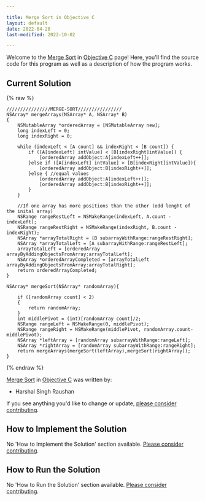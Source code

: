 ```yaml
---

title: Merge Sort in Objective C
layout: default
date: 2022-04-28
last-modified: 2022-10-02

---
```


Welcome to the [Merge Sort](https://sampleprograms.io/projects/merge-sort) in [Objective C](https://sampleprograms.io/languages/objective-c) page! Here, you'll find the source code for this program as well as a description of how the program works.

## Current Solution

{% raw %}

```objective c
////////////////MERGE-SORT////////////////
NSArray* mergeArrays(NSArray* A, NSArray* B) 
{
    NSMutableArray *orderedArray = [NSMutableArray new];
    long indexLeft = 0;
    long indexRight = 0;
    
    while (indexLeft < [A count] && indexRight < [B count]) {
        if ([A[indexLeft] intValue] < [B[indexRight]intValue]) {
            [orderedArray addObject:A[indexLeft++]];
        }else if ([A[indexLeft] intValue] > [B[indexRight]intValue]){
            [orderedArray addObject:B[indexRight++]];
        }else { //equal values
            [orderedArray addObject:A[indexLeft++]];
            [orderedArray addObject:B[indexRight++]];
        }
    }
    
    //If one array has more positions than the other (odd lenght of the inital array)
    NSRange rangeRestLeft = NSMakeRange(indexLeft, A.count - indexLeft);
    NSRange rangeRestRight = NSMakeRange(indexRight, B.count - indexRight);
    NSArray *arrayTotalRight = [B subarrayWithRange:rangeRestRight];
    NSArray *arrayTotalLeft = [A subarrayWithRange:rangeRestLeft];
    arrayTotalLeft = [orderedArray arrayByAddingObjectsFromArray:arrayTotalLeft];
    NSArray *orderedArrayCompleted = [arrayTotalLeft arrayByAddingObjectsFromArray:arrayTotalRight];
    return orderedArrayCompleted;
}

NSArray* mergeSort(NSArray* randomArray){
    
    if ([randomArray count] < 2)
    {
        return randomArray;
    }
    int middlePivot = (int)[randomArray count]/2;
    NSRange rangeLeft = NSMakeRange(0, middlePivot);
    NSRange rangeRight = NSMakeRange(middlePivot, randomArray.count-middlePivot);
    NSArray *leftArray = [randomArray subarrayWithRange:rangeLeft];
    NSArray *rightArray = [randomArray subarrayWithRange:rangeRight];
    return mergeArrays(mergeSort(leftArray),mergeSort(rightArray));
}
```

{% endraw %}

[Merge Sort](https://sampleprograms.io/projects/merge-sort) in [Objective C](https://sampleprograms.io/languages/objective-c) was written by:

- Harshal Singh Raushan

If you see anything you'd like to change or update, [please consider contributing](https://github.com/TheRenegadeCoder/sample-programs).

## How to Implement the Solution

No 'How to Implement the Solution' section available. [Please consider contributing](https://github.com/TheRenegadeCoder/sample-programs-website).

## How to Run the Solution

No 'How to Run the Solution' section available. [Please consider contributing](https://github.com/TheRenegadeCoder/sample-programs-website).